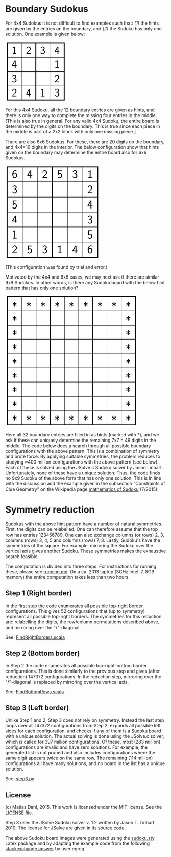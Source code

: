 # Boundary Sudokus

For 4x4 Sudokus it is not difficult to find examples such that: *(1)* the hints are given by the entries on the boundary, and *(2)* the Sudoku has only one solution. One example is given below:

![2x2 example](./images/2x2_example.png)

For this 4x4 Sudoku, all the 12 boundary entries are given as hints, and there is only one way to complete the missing four entries in the middle. [This is also true in general. For any valid 4x4 Sudoku, the entire board is determined by the digits on the boundary. This is true since each piece in the middle is part of a 2x2 block with only one missing piece.] 

There are also 6x6 Sudokus. For these, there are 20 digits on the boundary, and 4x4=16 digits in the interior. The below configuration show that hints given on the boundary may determine the entire board also for 6x6 Sudokus.

![6x6 example](./images/6x6_example.png)

(This configuration was found by trial and error.)

Motivated by the 4x4 and 6x6 cases, we may next ask if there are similar 9x9 Sudokus. In other words, is there any Sudoku board with the below hint pattern that has only one solution? 

![9x9 hint pattern](./images/9x9_hint_pattern.png)

Here all 32 boundary entries are filled in as hints (marked with *), and we ask if these can uniquely determine the remaining 7x7 = 49 digits in the middle. The code below does a search through all possible boundary configurations with the above pattern. This is a combination of symmetry and brute force. By applying suitable symmetries, the problem reduces to studying ≈400 million  configurations with the above pattern (see below). Each of these is solved using the JSolve.c Sudoku solver by Jason Linhart. Unfortunately, none of these have a unique solution. Thus, the code finds no 9x9 Sudoku of the above form that has only one solution. This is in line with the discussion and the example given in the subsection "Constraints of Clue Geometry" on the Wikipedia page [mathematics of Sudoku](https://en.wikipedia.org/wiki/Mathematics_of_Sudoku) (7/2015).

# Symmetry reduction

Sudokus with the above hint pattern have a number of natural symmetries. First, the digits can be relabelled. One can therefore assume that the top row has entries 123456789. One can also exchange columns (or rows) 2, 3, columns (rows) 3, 4, 5 and columns (rows) 7, 8. Lastly, Sudoku's have the symmetries of the square. For example, mirroring the Sudoku over the vertical axis gives another Sudoku. These symmetries makes the exhaustive search feasible.

The computation is divided into three steps. For instructions for running these, please see [running.md](running.md). On a ca. 2013 laptop (3GHz Intel i7, 8GB memory) the entire computation takes less than two hours. 

## Step 1 (Right border)

In the first step the code enumerates all possible top-right border configurations. This gives 52 configurations that (up to symmetry) represent all possible top-right borders. The symmetries for this reduction are: relabelling the digits, the row/column permutations described above, and mirroring over the "/"-diagonal.

See: [FindRightBorders.scala](./src/main/scala/FindRightBorders.scala)

## Step 2 (Bottom border)

In Step 2 the code enumerates all possible top-right-bottom border configurations. This is done similarly to the previous step and gives (after reduction) 147372 configurations. In the reduction step, mirroring over the "/"-diagonal is replaced by mirroring over the vertical axis.

See: [FindBottomRows.scala](./src/main/scala/FindBottomBorders.scala)

## Step 3 (Left border)

Unlike Step 1 and 2, Step 3 does not rely on symmetry. Instead the last step loops over all 147372 configurations from Step 2, expands all possible left sides for each configuration, and checks if any of them is a Sudoku board with a unique solution. The actual solving is done using the JSolve.c solver, which is called for 397 million configurations. Of these, most (283 million) configurations are invalid and have zero solutions. For example, the generated list is not pruned and also includes configurations where the same digit appears twice on the same row. The remaining (114 million) configurations all have many solutions, and no board in the list has a unique solution.

See: [step3.py](./src-step3/step3.py)

## License

(c) Matias Dahl, 2015. This work is licensed under the MIT license. See the [LICENSE](./LICENSE.md) file.

Step 3 uses the JSolve Sudoku solver v. 1.2 written by Jason T. Linhart, 2010. The license for JSolve are given in its [source code](https://github.com/attractivechaos/plb/tree/master/sudoku/incoming). 

The above Sudoku board images were generated using the [sudoku.sty](https://www.ctan.org/tex-archive/macros/latex/contrib/sudoku?lang=en) Latex package and by adapting the example code from the following [stackexchange answer](http://tex.stackexchange.com/a/50058) by user egreg. 

